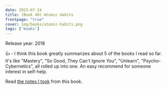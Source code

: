 ```yaml
---
date: 2023-07-24
title: (Book 40) Atomic Habits
frontpage: "true"
cover: img/books/atomic-habits.png
tags: ['books']
---
```


Release year: 2018

👍 - I think this book greatly summarizes about 5 of the books I read so far. It's like "Mastery", "So Good, They Can't Ignore You", "Unlearn", "Psycho-Cybernetics", all rolled up into one. An easy recommend for someone interest in self-help.

Read [the notes I took](https://drive.google.com/file/d/1cL6aNnbKgfyrlfOz_jbn4osm2VUX8Tki/view?usp=drive_link) from this book.
